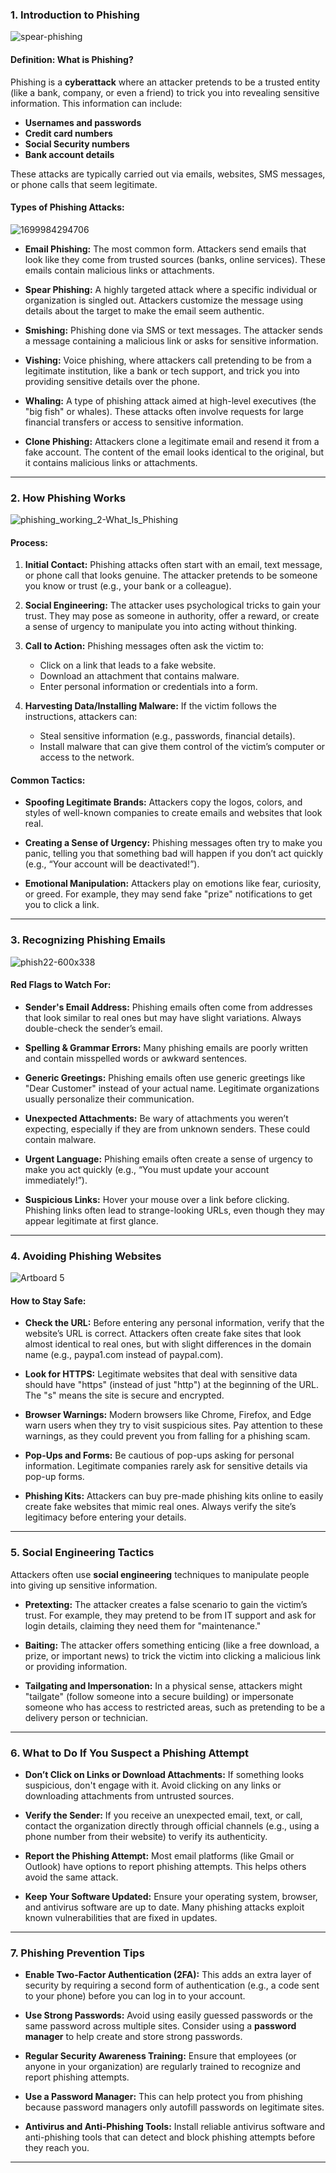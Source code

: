 ### 1. **Introduction to Phishing**
![spear-phishing](https://github.com/user-attachments/assets/7bc8c30e-2690-4f42-b544-1e4f2cc15eb3)

#### **Definition: What is Phishing?**
Phishing is a **cyberattack** where an attacker pretends to be a trusted entity (like a bank, company, or even a friend) to trick you into revealing sensitive information. This information can include:
   - **Usernames and passwords**
   - **Credit card numbers**
   - **Social Security numbers**
   - **Bank account details**

These attacks are typically carried out via emails, websites, SMS messages, or phone calls that seem legitimate.


#### **Types of Phishing Attacks:**
![1699984294706](https://github.com/user-attachments/assets/52fca634-ea24-4572-b5eb-9e03dd644d6c)
- **Email Phishing:** The most common form. Attackers send emails that look like they come from trusted sources (banks, online services). These emails contain malicious links or attachments.
  
- **Spear Phishing:** A highly targeted attack where a specific individual or organization is singled out. Attackers customize the message using details about the target to make the email seem authentic.

- **Smishing:** Phishing done via SMS or text messages. The attacker sends a message containing a malicious link or asks for sensitive information.

- **Vishing:** Voice phishing, where attackers call pretending to be from a legitimate institution, like a bank or tech support, and trick you into providing sensitive details over the phone.

- **Whaling:** A type of phishing attack aimed at high-level executives (the "big fish" or whales). These attacks often involve requests for large financial transfers or access to sensitive information.

- **Clone Phishing:** Attackers clone a legitimate email and resend it from a fake account. The content of the email looks identical to the original, but it contains malicious links or attachments.

---


### 2. **How Phishing Works**
![phishing_working_2-What_Is_Phishing](https://github.com/user-attachments/assets/05525d0d-06a1-4918-b5c9-df8e9736600f)
#### **Process:**
1. **Initial Contact:** Phishing attacks often start with an email, text message, or phone call that looks genuine. The attacker pretends to be someone you know or trust (e.g., your bank or a colleague).
   
2. **Social Engineering:** The attacker uses psychological tricks to gain your trust. They may pose as someone in authority, offer a reward, or create a sense of urgency to manipulate you into acting without thinking.

3. **Call to Action:** Phishing messages often ask the victim to:
   - Click on a link that leads to a fake website.
   - Download an attachment that contains malware.
   - Enter personal information or credentials into a form.

4. **Harvesting Data/Installing Malware:** If the victim follows the instructions, attackers can:
   - Steal sensitive information (e.g., passwords, financial details).
   - Install malware that can give them control of the victim’s computer or access to the network.

#### **Common Tactics:**
- **Spoofing Legitimate Brands:** Attackers copy the logos, colors, and styles of well-known companies to create emails and websites that look real.
  
- **Creating a Sense of Urgency:** Phishing messages often try to make you panic, telling you that something bad will happen if you don’t act quickly (e.g., “Your account will be deactivated!”).

- **Emotional Manipulation:** Attackers play on emotions like fear, curiosity, or greed. For example, they may send fake "prize" notifications to get you to click a link.

---


### 3. **Recognizing Phishing Emails**
![phish22-600x338](https://github.com/user-attachments/assets/1ec1a00d-8db9-4ad3-8c63-d24a6ea69e2f)
#### **Red Flags to Watch For:**

- **Sender's Email Address:** Phishing emails often come from addresses that look similar to real ones but may have slight variations. Always double-check the sender’s email.
  
- **Spelling & Grammar Errors:** Many phishing emails are poorly written and contain misspelled words or awkward sentences.

- **Generic Greetings:** Phishing emails often use generic greetings like "Dear Customer" instead of your actual name. Legitimate organizations usually personalize their communication.

- **Unexpected Attachments:** Be wary of attachments you weren’t expecting, especially if they are from unknown senders. These could contain malware.

- **Urgent Language:** Phishing emails often create a sense of urgency to make you act quickly (e.g., “You must update your account immediately!”).

- **Suspicious Links:** Hover your mouse over a link before clicking. Phishing links often lead to strange-looking URLs, even though they may appear legitimate at first glance.

---


### 4. **Avoiding Phishing Websites**
![Artboard 5](https://github.com/user-attachments/assets/25d71de8-5c73-481b-99fb-285b3e2a186b)
#### **How to Stay Safe:**
- **Check the URL:** Before entering any personal information, verify that the website’s URL is correct. Attackers often create fake sites that look almost identical to real ones, but with slight differences in the domain name (e.g., paypa1.com instead of paypal.com).

- **Look for HTTPS:** Legitimate websites that deal with sensitive data should have "https" (instead of just "http") at the beginning of the URL. The "s" means the site is secure and encrypted.

- **Browser Warnings:** Modern browsers like Chrome, Firefox, and Edge warn users when they try to visit suspicious sites. Pay attention to these warnings, as they could prevent you from falling for a phishing scam.

- **Pop-Ups and Forms:** Be cautious of pop-ups asking for personal information. Legitimate companies rarely ask for sensitive details via pop-up forms.

- **Phishing Kits:** Attackers can buy pre-made phishing kits online to easily create fake websites that mimic real ones. Always verify the site’s legitimacy before entering your details.

---

### 5. **Social Engineering Tactics**
Attackers often use **social engineering** techniques to manipulate people into giving up sensitive information.

- **Pretexting:** The attacker creates a false scenario to gain the victim’s trust. For example, they may pretend to be from IT support and ask for login details, claiming they need them for "maintenance."

- **Baiting:** The attacker offers something enticing (like a free download, a prize, or important news) to trick the victim into clicking a malicious link or providing information.

- **Tailgating and Impersonation:** In a physical sense, attackers might "tailgate" (follow someone into a secure building) or impersonate someone who has access to restricted areas, such as pretending to be a delivery person or technician.

---

### 6. **What to Do If You Suspect a Phishing Attempt**

- **Don’t Click on Links or Download Attachments:** If something looks suspicious, don't engage with it. Avoid clicking on any links or downloading attachments from untrusted sources.
  
- **Verify the Sender:** If you receive an unexpected email, text, or call, contact the organization directly through official channels (e.g., using a phone number from their website) to verify its authenticity.

- **Report the Phishing Attempt:** Most email platforms (like Gmail or Outlook) have options to report phishing attempts. This helps others avoid the same attack.

- **Keep Your Software Updated:** Ensure your operating system, browser, and antivirus software are up to date. Many phishing attacks exploit known vulnerabilities that are fixed in updates.

---

### 7. **Phishing Prevention Tips**

- **Enable Two-Factor Authentication (2FA):** This adds an extra layer of security by requiring a second form of authentication (e.g., a code sent to your phone) before you can log in to your account.

- **Use Strong Passwords:** Avoid using easily guessed passwords or the same password across multiple sites. Consider using a **password manager** to help create and store strong passwords.

- **Regular Security Awareness Training:** Ensure that employees (or anyone in your organization) are regularly trained to recognize and report phishing attempts.

- **Use a Password Manager:** This can help protect you from phishing because password managers only autofill passwords on legitimate sites.

- **Antivirus and Anti-Phishing Tools:** Install reliable antivirus software and anti-phishing tools that can detect and block phishing attempts before they reach you.

---
